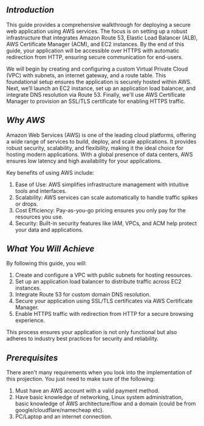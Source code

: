 ## _Introduction_

This guide provides a comprehensive walkthrough for deploying a secure web application using AWS services. The focus is on setting up a robust infrastructure that integrates Amazon Route 53, Elastic Load Balancer (ALB), 
AWS Certificate Manager (ACM), and EC2 instances. By the end of this guide, your application will be accessible over HTTPS with automatic redirection from HTTP, ensuring secure communication for end-users.

We will begin by creating and configuring a custom Virtual Private Cloud (VPC) with subnets, an internet gateway, and a route table. This foundational setup ensures the application is securely hosted within AWS. Next, we’ll launch an EC2 instance, 
set up an application load balancer, and integrate DNS resolution via Route 53. Finally, we'll use AWS Certificate Manager to provision an SSL/TLS certificate for enabling HTTPS traffic.

## _Why AWS_

Amazon Web Services (AWS) is one of the leading cloud platforms, offering a wide range of services to build, deploy, and scale applications. It provides robust security, scalability, and flexibility, making it the ideal choice 
for hosting modern applications. With a global presence of data centers, AWS ensures low latency and high availability for your applications.

Key benefits of using AWS include:

1) Ease of Use: AWS simplifies infrastructure management with intuitive tools and interfaces.
2) Scalability: AWS services can scale automatically to handle traffic spikes or drops.
3) Cost Efficiency: Pay-as-you-go pricing ensures you only pay for the resources you use.
4) Security: Built-in security features like IAM, VPCs, and ACM help protect your data and applications.

## _What You Will Achieve_

By following this guide, you will:

1) Create and configure a VPC with public subnets for hosting resources.
2) Set up an application load balancer to distribute traffic across EC2 instances.
3) Integrate Route 53 for custom domain DNS resolution.
4) Secure your application using SSL/TLS certificates via AWS Certificate Manager.
5) Enable HTTPS traffic with redirection from HTTP for a secure browsing experience.

This process ensures your application is not only functional but also adheres to industry best practices for security and reliability.

## _Prerequisites_

There aren't many requirements when you look into the implementation of this projection. You just need to make sure of the following:

1) Must have an AWS account with a valid payment method.
2) Have basic knowledge of networking, Linux system administration, basic knowledge of AWS architecture/flow and a domain (could be from google/cloudflare/namecheap etc).
3) PC/Laptop and an internet connection.
